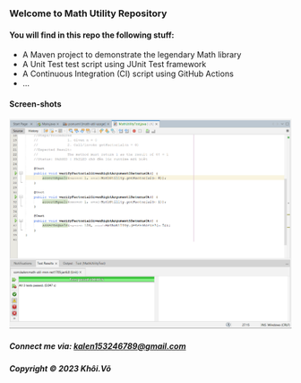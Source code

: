 ### Welcome to Math Utility Repository

#### You will find in this repo the following stuff:

* A Maven project to demonstrate the legendary Math library
* A Unit Test test script using JUnit Test framework
* A Continuous Integration (CI) script using GitHub Actions
* ...

#### Screen-shots
![JUnit test script](https://github.com/KalenGuy/math-util-mvn/blob/main/screenshots/test%20script%20with%20junit.png)

##### Connect me via: kalen153246789@gmail.com

##### Copyright &#169; 2023 Khôi.Võ